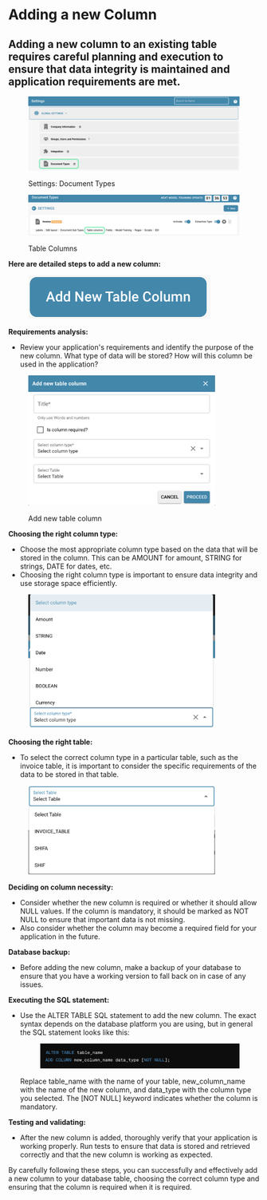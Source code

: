# Adding a new Column

## Adding a new column to an existing table requires careful planning and execution to ensure that data integrity is maintained and application requirements are met.

<figure><img src="../../../../../.gitbook/assets/Bildschirmfoto 2024-05-22 um 12.46.56.png" alt=""><figcaption><p>Settings: Document Types</p></figcaption></figure>

<figure><img src="../../../../../.gitbook/assets/Bildschirmfoto 2024-05-22 um 12.49.21.png" alt=""><figcaption><p>Table Columns</p></figcaption></figure>

**Here are detailed steps to add a new column:**

<figure><img src="../../../../../.gitbook/assets/image (95).png" alt=""><figcaption></figcaption></figure>

**Requirements analysis:**

* Review your application's requirements and identify the purpose of the new column. What type of data will be stored? How will this column be used in the application?

<figure><img src="../../../../../.gitbook/assets/image (96).png" alt="" width="375"><figcaption><p>Add new table column</p></figcaption></figure>

**Choosing the right column type:**

* Choose the most appropriate column type based on the data that will be stored in the column. This can be AMOUNT for amount, STRING for strings, DATE for dates, etc.
* Choosing the right column type is important to ensure data integrity and use storage space efficiently.

<figure><img src="../../../../../.gitbook/assets/image (97).png" alt="" width="375"><figcaption></figcaption></figure>

**Choosing the right table:**

* To select the correct column type in a particular table, such as the invoice table, it is important to consider the specific requirements of the data to be stored in that table.

<figure><img src="../../../../../.gitbook/assets/image (98).png" alt="" width="375"><figcaption></figcaption></figure>



**Deciding on column necessity:**

* Consider whether the new column is required or whether it should allow NULL values. If the column is mandatory, it should be marked as NOT NULL to ensure that important data is not missing.
* Also consider whether the column may become a required field for your application in the future.



**Database backup:**

* Before adding the new column, make a backup of your database to ensure that you have a working version to fall back on in case of any issues.&#x20;



**Executing the SQL statement:**

*   Use the ALTER TABLE SQL statement to add the new column. The exact syntax depends on the database platform you are using, but in general the SQL statement looks like this:&#x20;

    <figure><img src="../../../../../.gitbook/assets/image (94).png" alt=""><figcaption></figcaption></figure>

    Replace table\_name with the name of your table, new\_column\_name with the name of the new column, and data\_type with the column type you selected. The \[NOT NULL] keyword indicates whether the column is mandatory.



**Testing and validating:**

* After the new column is added, thoroughly verify that your application is working properly. Run tests to ensure that data is stored and retrieved correctly and that the new column is working as expected.



By carefully following these steps, you can successfully and effectively add a new column to your database table, choosing the correct column type and ensuring that the column is required when it is required.

